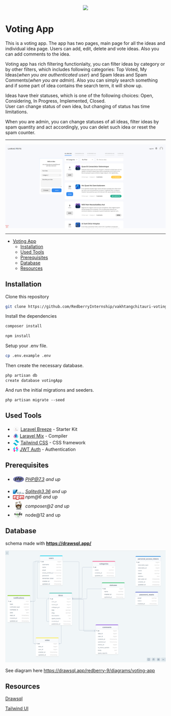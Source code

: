 <p align="center"><a href="https://laravel.com" target="_blank"><img src="https://raw.githubusercontent.com/laravel/art/master/logo-lockup/5%20SVG/2%20CMYK/1%20Full%20Color/laravel-logolockup-cmyk-red.svg" width="400"></a></p>

# Voting App

<p>
  This is a voting app. The app has two pages, main page for all the ideas and individual idea page. Users can add, edit, delete and vote ideas. Also you can add comments to the idea.
  
  Voting app has rich filtering functionlaity, you can filter ideas by category or by other filters, which includes following categories: Top Voted, My Ideas(*when you are authenticated user*) and Spam Ideas and Spam Comments(*when you are admin*). Also you can simply search something and if some part of idea contains the search term, it will show up. 

  Ideas have their statuses, which is one of the following choices: Open, Considering, In Progress, Implemented, Closed. <br>
  User can change status of own idea, but changing of status has time limitations.

  When you are admin, you can change statuses of all ideas, filter ideas by spam quantity and act accordingly, you can delet such idea or reset the spam counter.
</p>
<hr>

<img src="./public/images/readme/app.png" />

<hr>

- [Voting App](#voting-app)
  - [Installation](#installation)
  - [Used Tools](#used-tools)
  - [Prerequisites](#prerequisites)
  - [Database](#database)
  - [Resources](#resources)

## Installation

Clone this repository

```sh
git clone https://github.com/RedberryInternship/vakhtangchitauri-voting-app.git
```

Install the dependencies

```sh
composer install
```
```sh
npm install
```

Setup your .env file.

```sh
cp .env.example .env
```

Then create the necessary database.

```
php artisan db
create database votingApp
```

And run the initial migrations and seeders.

```
php artisan migrate --seed
```

## Used Tools

-   <img src="./public/images/readme/laravel-breeze.png" height="18" width="20" style="position: relative; top: 4px; border-radius: 50%;" /> [Laravel Breeze](https://laravel.com/docs/8.x/starter-kits) - Starter Kit
-   <img src="./public/images/readme/mix.png" height="18" style="position: relative; top: 4px" /> [Laravel Mix](https://laravel-mix.com/) - Compiler
-   <img src="./public/images/readme/tailwind.png" height="18" width="20px" style="position: relative; top: 4px; border-radius: 50%;" /> [Tailwind CSS](https://tailwindcss.com/resources) - CSS framework
-   <img src="./public/images/readme/jwt.png" height="18" style="position: relative; top: 4px; border-radius: 50%;" /> [JWT Auth](https://jwt-auth.readthedocs.io/en/develop/) - Authentication

## Prerequisites

-   <img src="./public/images/readme/php.svg" width="35" style="position: relative; top: 4px" /> *PHP@7.3 and up*
-   <img src="./public/images/readme/sqlite.png" width="35" style="position: relative; top: 14px" /> *Sqlite@3.36 and up*
-   <img src="./public/images/readme/npm.png" width="35" style="position: relative; top: 4px" /> _npm@6 and up_
-   <img src="./public/images/readme/composer.png" width="35" style="position: relative; top: 6px" /> _composer@2 and up_
-   <img src="./public/images/readme/node.png" width="25" style="position: relative; top: 6px; left: 4px; margin-right: 10px" /> node@12 and up

## Database

schema made with **https://drawsql.app/**

<img src="./public/images/readme/database.png"/>

See diagram here https://drawsql.app/redberry-9/diagrams/voting-app

## Resources

[Drawsql](https://drawsql.app/)

[Tailwind UI](https://tailwindui.com/)

